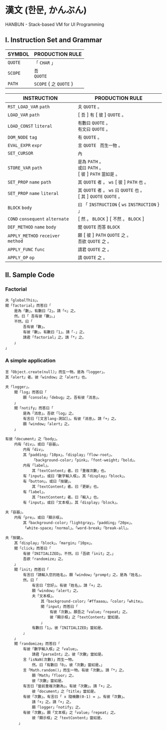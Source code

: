 # 漢文 (한문, かんぶん)
HANBUN - Stack-based VM for UI Programming

## I. Instruction Set and Grammar

| SYMBOL | PRODUCTION RULE           |
| ------ | -------------------- |
| `QUOTE`  | `「` `CHAR` `」`       |
| `SCOPE`  | `吾` <br> `QUOTE`      |
| `PATH`   | `SCOPE` { `之` `QUOTE` } |

| INSTRUCTION                      | PRODUCTION RULE                                                                   |
| -------------------------------- | ----------------------------------------------------------------------------- |
| `RST_LOAD_VAR` `path`              | `夫` `QUOTE` `。`                                                               |
| `LOAD_VAR` `path`                  | [ `吾` ] `有` [ `彼` ] `QUOTE` `。`                                             |
| `LOAD_CONST` `literal`             | `有數曰` `QUOTE` `。` <br> `有文曰` `QUOTE` `。`                                  |
| `DOM_NODE` `tag`                   | `有` `QUOTE` `。`                                                               |
| `EVAL_EXPR` `expr`                 | `言` `QUOTE` ` 而生一物` `。`                                                   |
| `SET_CURSOR`                       | `內`                                                                          |
| `STORE_VAR` `path`                 | `是為` `PATH` `。` <br> `或曰` `PATH` `。`<br> [ `彼` ] `PATH` `當如是` `。`          |
| `SET_PROP` `name` `path`           | `其` `QUOTE` `者` `。` `ws` [ `彼` ] `PATH` `也` `。`                             |
| `SET_PROP` `name` `literal`        | `其` `QUOTE` `者` `。` `ws` `曰` `QUOTE` `也` `。` <br> [ `其` ] `QUOTE` `QUOTE` `。` |
| `BLOCK` `body`                     | `曰` `「` `INSTRUCTION` { `ws` `INSTRUCTION` } `」`                               |
| `COND` `consequent` `alternate`    | [ `然` `。` `BLOCK` ] [ `不然` `。` `BLOCK` ]                                     |
| `DEF_METHOD` `name` `body`         | `聞` `QUOTE` `而答` `BLOCK`                                                       |
| `APPLY_METHOD` `receiver` `method` | `願` [ `彼` ] `PATH` `QUOTE` `之` `。` <br> `吾欲` `QUOTE` `之` `。`                |
| `APPLY_FUNC` `func`                | `請君` `QUOTE` `之` `。`                                                        |
| `APPLY_OP` `op`                    | `請` `QUOTE` `之` `。`                                                          |

## II. Sample Code

### Factorial

```
夫「globalThis」。
聞「factorial」而答曰「
    是為「數」。有數曰「2」。請「<」之。
    然。曰「 吾有彼「數」。」
    不然。曰「 
        吾有彼「數」。
        有彼「數」。有數曰「1」。請「-」之。
        請君「factorial」之。請「*」之。
    」
」
```
### A simple application

```
言「Object.create(null)」而生一物。是為「logger」。
其「alert」者。彼「window」之「alert」也。

夫「logger」。
    聞「log」而答曰「
        願「console」「debug」之。吾有彼「消息」。
    」
    聞「notify」而答曰「
        是為「消息」。吾欲「log」之。
        有言曰「[文言lang-測試]」。有彼「消息」。請「+」之。
        願「window」「alert」之。
    」

有彼「document」之「body」。
    内有「div」。或曰「容器」。
        内有「div」。
        其「padding」「10px」。「display」「flow-root」。
            「background-color」「pink」。「font-weight」「bold」。
        内有「label」。
            其「textContent」者。曰「重複次數」也。
        有「input」。或曰「數字輸入框」。其「display」「block」。
        有「button」。或曰「按鍵」。
            其「textContent」者。曰「更新」也。
        有「label」。
            其「textContent」者。曰「輸入」也。
        有「input」。或曰「文本框」。其「display」「block」。

夫「容器」。
    内有「pre」。或曰「顯示框」。
        其「background-color」「lightgray」。「padding」「20px」。
        「white-space」「normal」。「word-break」「break-all」。

夫「按鍵」。
    其「display」「block」。「margin」「10px」。
    聞「click」而答曰「
        有彼「INITIALIZED」。不然。曰「吾欲「init」之。」
        吾欲「randomize」之。
    」
    聞「init」而答曰「
        有言曰「請輸入您的姓名」。願「window」「prompt」之。是為「姓名」。
        然。曰「
            有言曰「您好」。有彼「姓名」。請「+」之。
            願「window」「alert」之。
            夫「文本框」。
                其「background-color」「#ffaaaa」。「color」「white」。
                聞「input」而答曰「
                    有彼「次數」。願吾之「value」「repeat」之。
                    彼「顯示框」之「textContent」當如是。
                」
            有數曰「1」。彼「INITIALIZED」當如是。
        」
    」
    聞「randomize」而答曰「
        有彼「數字輸入框」之「value」。
            請君「parseInt」之。彼「次數」當如是。
        言「isNaN(次數)」而生一物。
            然。曰「有數曰「0」。彼「次數」當如是。」
        言「Math.random()」而生一物。有彼「次數」。請「*」之。
            願「Math」「floor」之。
            彼「次數」當如是。
        有言曰「當前重複次數為」。有彼「次數」。請「+」之。
            彼「document」之「title」當如是。
        有彼「次數」。有言曰「 x 隨機數(0-1) = 」。有彼「次數」。
            請「+」之。請「+」之。
            願「logger」「notify」之。
        有彼「次數」。願「文本框」之「value」「repeat」之。
            彼「顯示框」之「textContent」當如是。
      」
```
